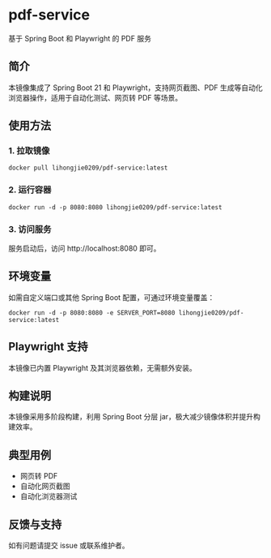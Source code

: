 # pdf-service

基于 Spring Boot 和 Playwright 的 PDF 服务

## 简介
本镜像集成了 Spring Boot 21 和 Playwright，支持网页截图、PDF 生成等自动化浏览器操作，适用于自动化测试、网页转 PDF 等场景。

## 使用方法
### 1. 拉取镜像
```
docker pull lihongjie0209/pdf-service:latest
```

### 2. 运行容器
```
docker run -d -p 8080:8080 lihongjie0209/pdf-service:latest
```

### 3. 访问服务
服务启动后，访问 http://localhost:8080 即可。

## 环境变量
如需自定义端口或其他 Spring Boot 配置，可通过环境变量覆盖：
```
docker run -d -p 8080:8080 -e SERVER_PORT=8080 lihongjie0209/pdf-service:latest
```

## Playwright 支持
本镜像已内置 Playwright 及其浏览器依赖，无需额外安装。

## 构建说明
本镜像采用多阶段构建，利用 Spring Boot 分层 jar，极大减少镜像体积并提升构建效率。

## 典型用例
- 网页转 PDF
- 自动化网页截图
- 自动化浏览器测试

## 反馈与支持
如有问题请提交 issue 或联系维护者。

